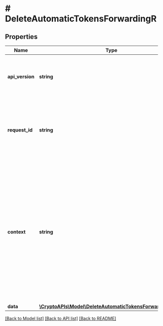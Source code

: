 # # DeleteAutomaticTokensForwardingR

## Properties

Name | Type | Description | Notes
------------ | ------------- | ------------- | -------------
**api_version** | **string** | Specifies the version of the API that incorporates this endpoint. |
**request_id** | **string** | Defines the ID of the request. The &#x60;requestId&#x60; is generated by Crypto APIs and it&#39;s unique for every request. |
**context** | **string** | In batch situations the user can use the context to correlate responses with requests. This property is present regardless of whether the response was successful or returned as an error. &#x60;context&#x60; is specified by the user. | [optional]
**data** | [**\CryptoAPIs\Model\DeleteAutomaticTokensForwardingRData**](DeleteAutomaticTokensForwardingRData.md) |  |

[[Back to Model list]](../../README.md#models) [[Back to API list]](../../README.md#endpoints) [[Back to README]](../../README.md)
